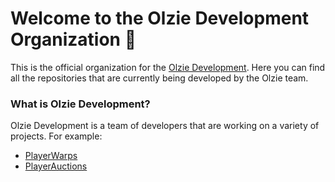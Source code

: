 # Welcome to the Olzie Development Organization :wave:

This is the official organization for the [Olzie Development](https://olziedev.com). Here you can find all the repositories that are currently being developed by the Olzie team.

### What is Olzie Development?

Olzie Development is a team of developers that are working on a variety of projects. For example:

- [PlayerWarps](https://olziedev.com/projects/playerwarps)
- [PlayerAuctions](https://olziedev.com/projects/playerauctions)
